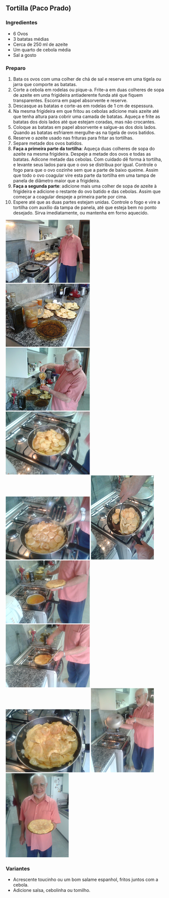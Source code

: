 ## Tortilla (Paco Prado)

### Ingredientes
* 6 Ovos
* 3 batatas médias
* Cerca de 250 ml de azeite
* Um quarto de cebola média
* Sal a gosto

### Preparo

1. Bata os ovos com uma colher de chá de sal e reserve em uma tigela ou jarra que comporte as batatas.
2. Corte a cebola em rodelas ou pique-a. Frite-a em duas colheres de sopa de azeite em uma frigideira antiaderente funda
até que fiquem transparentes. Escorra em papel absorvente e reserve.
3. Descasque as batatas e corte-as em rodelas de 1 cm de espessura.
4. Na mesma frigideira em que fritou as cebolas adicione mais azeite até que tenha altura para cobrir uma camada de batatas.
Aqueça e frite as batatas dos dois lados até que estejam coradas, mas não crocantes.
5. Coloque as batatas em papel absorvente e salgue-as
dos dois lados. Quando as batatas esfriarem mergulhe-as na tigela de ovos batidos.
6. Reserve o azeite usado nas frituras para fritar as tortilhas.
7. Separe metade dos ovos batidos.
8. **Faça a primeira parte da tortilha**: Aqueça duas colheres de sopa do azeite na mesma frigideira. Despeje a metade dos ovos e todas as batatas. Adicone metade das cebolas. Com cuidado dê forma à tortilha, e levante seus lados para que o ovo se distribua por igual. Controle o fogo para que o ovo cozinhe sem que a parte de baixo queime. Assim que todo o ovo coagular vire esta parte da tortilha em uma tampa de panela de diâmetro maior que a frigideira.
9. **Faça a segunda parte**: adicione mais uma colher de sopa de azeite à frigideira e adicione o restante do ovo batido e das cebolas. Assim que começar a coagular despeje a primeira parte por cima.
10. Espere até que as duas partes estejam unidas. Controle o fogo e vire a tortilha com auxílio da tampa de panela, até que esteja bem no ponto desejado. Sirva imediatamente, ou mantenha em forno aquecido.



![](figs/mis_en_place.png "Mis en place")
![](figs/batatas_na_jarra.png "Frite as batatas e coloque-as no ovo")
![](figs/separa_metade_ovos.png "Antes de começar divida os ovos batidos em duas partes")
![](figs/primeira_metade.png "Despeje a primeira parte dos ovos e todas as batatas")
![](figs/addiciona_cebollas.png "Adicione as cebolas fritas")
![](figs/fritando_primeira_metade.png "Frite a primeira parte até coagular")
![](figs/antes_coloca_segunda_metade.png "Separe a primeira parte frita em uma tampa e despeje segunda metade dos ovos e das cebolas")
![](figs/primeira_metade_por_cima.png "Quando a segunda parte começar a coagular coloque a primeira parte sobre ela")
![](figs/depois_de_virada.png "Fritando as duas partes")
![](figs/virando.png "Use uma tampa para virar e fritar por igual dos dois lados")
![](figs/servindo.png "Ahi está")


### Variantes

* Acrescente toucinho ou um bom salame espanhol, fritos juntos com a cebola.
* Adicione salsa, cebolinha ou tomilho.
